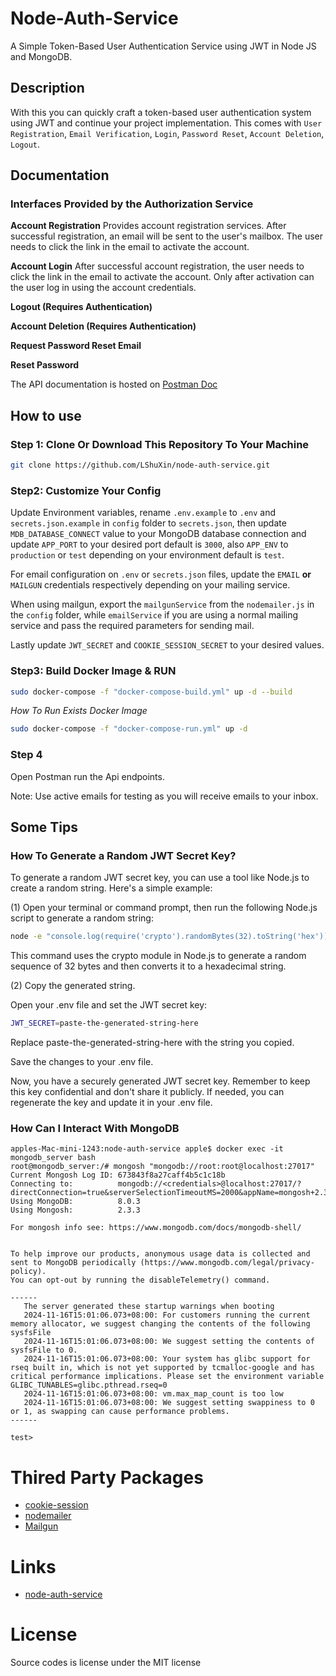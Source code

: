 # Node-Auth-Service

A Simple Token-Based User Authentication Service using JWT in Node JS and MongoDB.

## Description

With this you can quickly craft a token-based user authentication system using JWT and continue your project implementation. This comes with `User Registration`, `Email Verification`, `Login`, `Password Reset`, `Account Deletion`, `Logout`.

## Documentation

### Interfaces Provided by the Authorization Service

**Account Registration**
Provides account registration services. After successful registration, an email will be sent to the user's mailbox. The user needs to click the link in the email to activate the account.

**Account Login**
After successful account registration, the user needs to click the link in the email to activate the account. Only after activation can the user log in using the account credentials.

**Logout (Requires Authentication)**

**Account Deletion (Requires Authentication)**

**Request Password Reset Email**

**Reset Password**

The API documentation is hosted on [Postman Doc](https://web.postman.co/workspace/node_auth_service~20925a35-af08-4784-ae18-b50cb29af11d/overview)

## How to use

### Step 1: Clone Or Download This Repository To Your Machine

```bash
git clone https://github.com/LShuXin/node-auth-service.git
```

### Step2: Customize Your Config

Update Environment variables, rename `.env.example` to `.env` and `secrets.json.example` in `config` folder to `secrets.json`, then update `MDB_DATABASE_CONNECT` value to your MongoDB database connection and update `APP_PORT` to your desired port default is `3000`, also `APP_ENV` to `production` or `test` depending on your environment default is `test`.

For email configuration on `.env` or `secrets.json` files, update the `EMAIL` **or** `MAILGUN` credentials respectively depending on your mailing service. 

When using mailgun, export the `mailgunService` from the `nodemailer.js` in the `config` folder, while `emailService` if you are using a normal mailing service and pass the required parameters for sending mail.

Lastly update `JWT_SECRET` and `COOKIE_SESSION_SECRET` to your desired values.

### Step3: Build Docker Image & RUN

```bash
sudo docker-compose -f "docker-compose-build.yml" up -d --build
```

*How To Run Exists Docker Image*

```bash
sudo docker-compose -f "docker-compose-run.yml" up -d
```

### Step 4

Open Postman run the Api endpoints.

Note: Use active emails for testing as you will receive emails to your inbox.

## Some Tips

### How To Generate a Random JWT Secret Key?

To generate a random JWT secret key, you can use a tool like Node.js to create a random string. Here's a simple example:

(1) Open your terminal or command prompt, then run the following Node.js script to generate a random string:

```bash
node -e "console.log(require('crypto').randomBytes(32).toString('hex'))"
```

This command uses the crypto module in Node.js to generate a random sequence of 32 bytes and then converts it to a hexadecimal string.

(2) Copy the generated string.

Open your .env file and set the JWT secret key:

```bash
JWT_SECRET=paste-the-generated-string-here
```

Replace paste-the-generated-string-here with the string you copied.

Save the changes to your .env file.

Now, you have a securely generated JWT secret key. Remember to keep this key confidential and don't share it publicly. If needed, you can regenerate the key and update it in your .env file.

### How Can I Interact With MongoDB

```shell
apples-Mac-mini-1243:node-auth-service apple$ docker exec -it mongodb_server bash
root@mongodb_server:/# mongosh "mongodb://root:root@localhost:27017"
Current Mongosh Log ID: 673843f8a27caff4b5c1c18b
Connecting to:          mongodb://<credentials>@localhost:27017/?directConnection=true&serverSelectionTimeoutMS=2000&appName=mongosh+2.3.3
Using MongoDB:          8.0.3
Using Mongosh:          2.3.3

For mongosh info see: https://www.mongodb.com/docs/mongodb-shell/


To help improve our products, anonymous usage data is collected and sent to MongoDB periodically (https://www.mongodb.com/legal/privacy-policy).
You can opt-out by running the disableTelemetry() command.

------
   The server generated these startup warnings when booting
   2024-11-16T15:01:06.073+08:00: For customers running the current memory allocator, we suggest changing the contents of the following sysfsFile
   2024-11-16T15:01:06.073+08:00: We suggest setting the contents of sysfsFile to 0.
   2024-11-16T15:01:06.073+08:00: Your system has glibc support for rseq built in, which is not yet supported by tcmalloc-google and has critical performance implications. Please set the environment variable GLIBC_TUNABLES=glibc.pthread.rseq=0
   2024-11-16T15:01:06.073+08:00: vm.max_map_count is too low
   2024-11-16T15:01:06.073+08:00: We suggest setting swappiness to 0 or 1, as swapping can cause performance problems.
------

test> 

```

# Thired Party Packages

- [cookie-session](https://github.com/expressjs/cookie-session)
- [nodemailer](https://www.nodemailer.com/)
- [Mailgun](https://www.mailgun.com/)

# Links

- [node-auth-service](https://github.com/bytesfield/node-auth-service)

# License

Source codes is license under the MIT license


